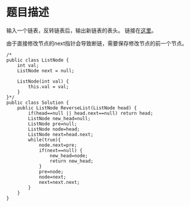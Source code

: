 # 题目描述
输入一个链表，反转链表后，输出新链表的表头。 链接在[这里](https://www.nowcoder.com/practice/75e878df47f24fdc9dc3e400ec6058ca?tpId=13&tqId=11168&tPage=1&rp=1&ru=/ta/coding-interviews&qru=/ta/coding-interviews/question-ranking)。

由于直接修改节点的next指针会导致断链，需要保存修改节点的前一个节点。
```
/*
public class ListNode {
    int val;
    ListNode next = null;

    ListNode(int val) {
        this.val = val;
    }
}*/
public class Solution {
    public ListNode ReverseList(ListNode head) {
        if(head==null || head.next==null) return head;
        ListNode new_head=null;
        ListNode pre=null;
        ListNode node=head;
        ListNode next=head.next;
        while(true){
            node.next=pre;
            if(next==null) {
                new_head=node;
                return new_head;
            }
            pre=node;
            node=next;
            next=next.next;
        }
    }
}
```